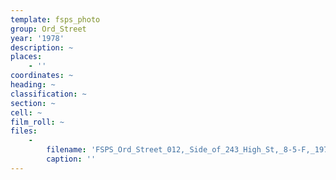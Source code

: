 ```yaml
---
template: fsps_photo
group: Ord_Street
year: '1978'
description: ~
places:
    - ''
coordinates: ~
heading: ~
classification: ~
section: ~
cell: ~
film_roll: ~
files:
    -
        filename: 'FSPS_Ord_Street_012,_Side_of_243_High_St,_8-5-F,_1978.png'
        caption: ''
---
```


